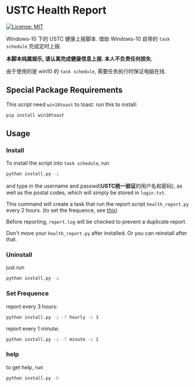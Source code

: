 # USTC Health Report

[![License: MIT](https://img.shields.io/badge/License-MIT-blue.svg)](https://github.com/RabbitWhite1/USTC-Health-Report/blob/master/LICENSE)

Windows-10 下的 USTC 健康上报脚本. 借助 Windows-10 自带的 `task schedule` 完成定时上报.

**本脚本纯属娱乐, 请认真完成健康信息上报. 本人不负责任何损失.**

由于使用的是 win10 的 `task schedule`, 需要任务执行时保证电脑在线.

## Special Package Requirements

This script need `win10toast` to toast. run this to install:

```cmd
pip install win10toast
```

## Usage

### Install

To install the script into `task schedule`, run

```cmd
python install.py -i
```

and type in the username and passwd(**USTC统一验证**的用户名和密码), as well as the postal codes, which will simply be stored in `login.txt`.

This command will create a task that run the report script `health_report.py` every 2 hours. (to set the frequence, see [this](#jump))

Before reporting, `report.log` will be checked to prevent a duplicate report.

Don't move your `health_report.py` after installed. Or you can reinstall after that.

### Uninstall

just run

```cmd
python install.py -u
```

### <span id="jump">Set Frequence</span>

report every 3 hours:

```cmd
python install.py -i -f hourly -c 3
```

report every 1 minute:

```cmd
python install.py -i -f minute -c 1
```

### help

to get help, run

```cmd
python install.py -h
```